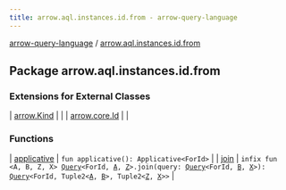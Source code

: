 ```yaml
---
title: arrow.aql.instances.id.from - arrow-query-language
---
```


[arrow-query-language](../index.html) / [arrow.aql.instances.id.from](./index.html)

## Package arrow.aql.instances.id.from

### Extensions for External Classes

| [arrow.Kind](arrow.-kind/index.html) |  |
| [arrow.core.Id](arrow.core.-id/index.html) |  |

### Functions

| [applicative](applicative.html) | `fun applicative(): Applicative<ForId>` |
| [join](join.html) | `infix fun <A, B, Z, X> `[`Query`](../arrow.aql/-query/index.html)`<ForId, `[`A`](join.html#A)`, `[`Z`](join.html#Z)`>.join(query: `[`Query`](../arrow.aql/-query/index.html)`<ForId, `[`B`](join.html#B)`, `[`X`](join.html#X)`>): `[`Query`](../arrow.aql/-query/index.html)`<ForId, Tuple2<`[`A`](join.html#A)`, `[`B`](join.html#B)`>, Tuple2<`[`Z`](join.html#Z)`, `[`X`](join.html#X)`>>` |

